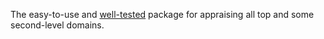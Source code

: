 The easy-to-use and [well-tested](https://github.com/{{owner_id}}/{{project_id}}/tree/master/test) package for appraising all top and some second-level domains.
